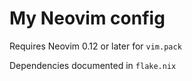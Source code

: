 # My Neovim config

Requires Neovim 0.12 or later for `vim.pack`

Dependencies documented in `flake.nix`
